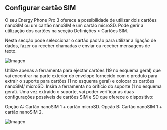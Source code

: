 ## Configurar cartão SIM

O seu Energy Phone Pro 3 oferece a possibilidade de utilizar dois cartões nanoSIM ou um cartão nanoSIM e um cartão microSD. Pode gerir a utilização dos cartões na secção Definições > Cartões SIM.

Nesta secção pode seleccionar o cartão padrão para utilizar a ligação de dados, fazer ou receber chamadas e enviar ou receber mensagens de texto.

![Imagen](http://static.energysistem.com/images/manuals/42436/58d2ad55dbd2a.jpg)

Utilize apenas a ferramenta para ejectar cartões (19 no esquema geral) que vai encontrar na parte exterior do envelope fornecido com o produto para extrair o suporte para cartões (1 no esquema geral) e colocar os cartões nanoSIM/ microSD. Insira a ferramenta no orifício do suporte (1 no esquema geral). Uma vez extraído o suporte, vai poder verificar as duas configurações possíveis de cartões SIM e SD que oferece o dispositivo:

Opção A: Cartão nanoSIM 1 + cartão microSD. 
Opção B: Cartão nanoSIM 1 + cartão nanoSIM 2.

![Imagen](http://static.energysistem.com/images/manuals/42436/58d3d5e7e9384.jpg)


